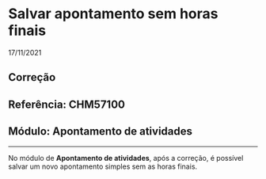# Salvar apontamento sem horas finais
17/11/2021
## Correção
## Referência: CHM57100
## Módulo: Apontamento de atividades
***

No módulo de **Apontamento de atividades**, após a correção, é possível salvar um novo apontamento simples sem as horas finais.